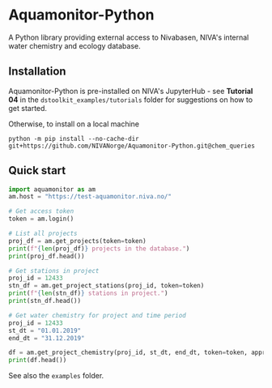 # Aquamonitor-Python

A Python library providing external access to Nivabasen, NIVA's internal water chemistry and ecology database.

## Installation

Aquamonitor-Python is pre-installed on NIVA's JupyterHub - see **Tutorial 04** in the `dstoolkit_examples/tutorials` folder for suggestions on how to get started.

Otherwise, to install on a local machine

    python -m pip install --no-cache-dir git+https://github.com/NIVANorge/Aquamonitor-Python.git@chem_queries
    
## Quick start

``` python
import aquamonitor as am
am.host = "https://test-aquamonitor.niva.no/"

# Get access token
token = am.login()

# List all projects
proj_df = am.get_projects(token=token)
print(f"{len(proj_df)} projects in the database.")
print(proj_df.head())

# Get stations in project
proj_id = 12433
stn_df = am.get_project_stations(proj_id, token=token)
print(f"{len(stn_df)} stations in project.")
print(stn_df.head())

# Get water chemistry for project and time period
proj_id = 12433
st_dt = "01.01.2019"
end_dt = "31.12.2019"

df = am.get_project_chemistry(proj_id, st_dt, end_dt, token=token, approved=True)
print(df.head())
```

See also the `examples` folder.